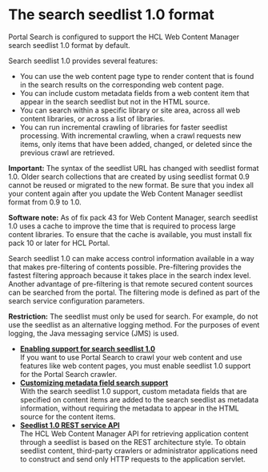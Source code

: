 # The search seedlist 1.0 format

Portal Search is configured to support the HCL Web Content Manager search seedlist 1.0 format by default.

Search seedlist 1.0 provides several features:

-   You can use the web content page type to render content that is found in the search results on the corresponding web content page.
-   You can include custom metadata fields from a web content item that appear in the search seedlist but not in the HTML source.
-   You can search within a specific library or site area, across all web content libraries, or across a list of libraries.
-   You can run incremental crawling of libraries for faster seedlist processing. With incremental crawling, when a crawl requests new items, only items that have been added, changed, or deleted since the previous crawl are retrieved.

**Important:** The syntax of the seedlist URL has changed with seedlist format 1.0. Older search collections that are created by using seedlist format 0.9 cannot be reused or migrated to the new format. Be sure that you index all your content again after you update the Web Content Manager seedlist format from 0.9 to 1.0.

**Software note:** As of fix pack 43 for Web Content Manager, search seedlist 1.0 uses a cache to improve the time that is required to process large content libraries. To ensure that the cache is available, you must install fix pack 10 or later for HCL Portal.

Search seedlist 1.0 can make access control information available in a way that makes pre-filtering of contents possible. Pre-filtering provides the fastest filtering approach because it takes place in the search index level. Another advantage of pre-filtering is that remote secured content sources can be searched from the portal. The filtering mode is defined as part of the search service configuration parameters.

**Restriction:** The seedlist must only be used for search. For example, do not use the seedlist as an alternative logging method. For the purposes of event logging, the Java messaging service \(JMS\) is used.

-   **[Enabling support for search seedlist 1.0](../wcm/wcm_dev_search_enableseed.md)**  
If you want to use Portal Search to crawl your web content and use features like web content pages, you must enable seedlist 1.0 support for the Portal Search crawler.
-   **[Customizing metadata field search support](../wcm/wcm_dev_search_custmeta.md)**  
With the search seedlist 1.0 support, custom metadata fields that are specified on content items are added to the search seedlist as metadata information, without requiring the metadata to appear in the HTML source for the content items.
-   **[Seedlist 1.0 REST service API](../wcm/wcm_dev_search_seedrestapi.md)**  
The HCL Web Content Manager API for retrieving application content through a seedlist is based on the REST architecture style. To obtain seedlist content, third-party crawlers or administrator applications need to construct and send only HTTP requests to the application servlet.


